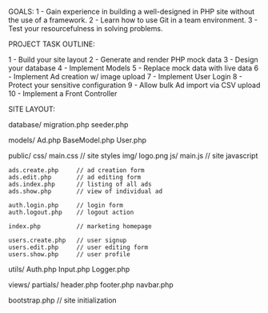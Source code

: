 GOALS:
1 - Gain experience in building a well-designed in PHP site without the use of a framework.
2 - Learn how to use Git in a team environment.
3 - Test your resourcefulness in solving problems.

PROJECT TASK OUTLINE:

1 - Build your site layout
2 - Generate and render PHP mock data
3 - Design your database
4 - Implement Models
5 - Replace mock data with live data
6 - Implement Ad creation w/ image upload
7 - Implement User Login
8 - Protect your sensitive configuration
9 - Allow bulk Ad import via CSV upload
10 - Implement a Front Controller

 SITE LAYOUT:

 database/
    migration.php
    seeder.php

models/
    Ad.php
    BaseModel.php
    User.php

public/
    css/
        main.css       // site styles
    img/
        logo.png
    js/
        main.js        // site javascript

    ads.create.php     // ad creation form
    ads.edit.php       // ad editing form
    ads.index.php      // listing of all ads
    ads.show.php       // view of individual ad

    auth.login.php     // login form
    auth.logout.php    // logout action

    index.php          // marketing homepage

    users.create.php   // user signup
    users.edit.php     // user editing form
    users.show.php     // user profile

utils/
    Auth.php
    Input.php
    Logger.php

views/
    partials/
        header.php
        footer.php
        navbar.php

bootstrap.php          // site initialization